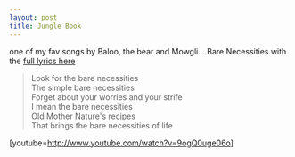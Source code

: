 ```yaml
---
layout: post
title: Jungle Book
---
```


one of my fav songs by Baloo, the bear and Mowgli... Bare Necessities with the [full lyrics here](http://www.fpx.de/fp/Disney/Lyrics/TheJungleBook.html#The%20Bare%20Necessities)

>

> Look for the bare necessities  
The simple bare necessities  
Forget about your worries and your strife  
I mean the bare necessities  
Old Mother Nature's recipes  
That brings the bare necessities of life

[youtube=http://www.youtube.com/watch?v=9ogQ0uge06o]
